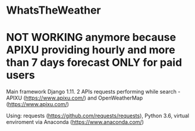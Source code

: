 # WhatsTheWeather

# NOT WORKING anymore because APIXU providing hourly and more than 7 days forecast ONLY for paid users

Main framework Django 1.11. 2 APIs requests performing while search - APIXU (https://www.apixu.com/) and OpenWeatherMap (https://www.apixu.com/)  
  
  Using: requests (https://github.com/requests/requests), Python 3.6, virtual enviroment via Anaconda (https://www.anaconda.com/) 
